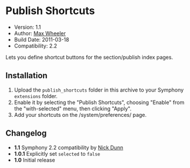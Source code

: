 # Publish Shortcuts
 
* Version: 1.1
* Author: [Max Wheeler](http://makenosound.com)
* Build Date: 2011-03-18
* Compatibility: 2.2

Lets you define shortcut buttons for the section/publish index pages.

## Installation
  
1. Upload the `publish_shortcuts` folder in this archive to your Symphony `extensions` folder.
2. Enable it by selecting the "Publish Shortcuts", choosing "Enable" from the "with-selected" menu, then clicking "Apply".
3. Add your shortcuts on the /system/preferences/ page.

## Changelog

* **1.1** Symphony 2.2 compatibility by [Nick Dunn](http://nick-dunn.co.uk/)
* **1.0.1** Explicitly set `selected` to `false`
* **1.0** Initial release